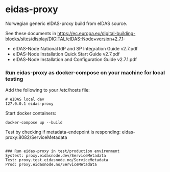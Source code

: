 # eidas-proxy
Norwegian generic eIDAS-proxy build from eIDAS source.

See these documents in https://ec.europa.eu/digital-building-blocks/sites/display/DIGITAL/eIDAS-Node+version+2.7.1:
* eIDAS-Node National IdP and SP Integration Guide v2.7.pdf
* eIDAS-Node Installation Quick Start Guide v2.7.pdf
* eIDAS-Node Installation and Configuration Guide v2.7.1.pdf


### Run eidas-proxy as docker-compose on your machine for local testing

Add the following to your /etc/hosts file:
```
# eIDAS local dev
127.0.0.1 eidas-proxy
```

Start docker containers:
```
docker-compose up --build 
```

Test by checking if metadata-endepoint is responding: eidas-proxy:8082/ServiceMetadata
```

### Run eidas-proxy in test/production environment
Systest: proxy.eidasnode.dev/ServiceMetadata
Test: proxy.test.eidasnode.no/ServiceMetadata
Prod: proxy.eidasnode.no/ServiceMetadata